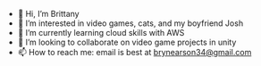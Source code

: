 - 👋 Hi, I’m Brittany
- 👀 I’m interested in video games, cats, and my boyfriend Josh
- 🌱 I’m currently learning cloud skills with AWS
- 💞️ I’m looking to collaborate on video game projects in unity
- 📫 How to reach me: email is best at brynearson34@gmail.com

<!---
Brynears/Brynears is a ✨ special ✨ repository because its `README.md` (this file) appears on your GitHub profile.
You can click the Preview link to take a look at your changes.
--->
